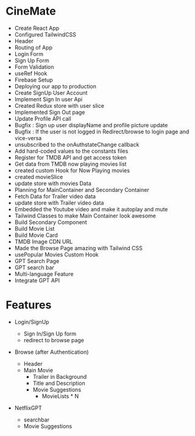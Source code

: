 
# CineMate 

- Create React App
- Configured TailwindCSS
- Header
- Routing of App
- Login Form
- Sign Up Form
- Form Validation
- useRef Hook
- Firebase Setup
- Deploying our app to production
- Create SignUp User Account
- Implement Sign In user Api
- Created Redux store with user slice
- Implemented Sign Out page
- Update Profile API call
- Bugfix : Sign up user displayName and profile picture update
- Bugfix : If the user is not logged in Redirect/browse to login page and  vice-versa
- unsubscribed to the onAuthstateChange callback
- Add hard-coded values to the constants files
- Register for TMDB API and get access token
- Get data from TMDB now playing movies list
- created custom Hook for Now Playing movies
- created movieSlice
- update store with movies Data
- Planning for MainContainer and Secondary Container
- Fetch Data for Trailer video data
- update store with Trailer video data
- Embedded the Youtube video and make it autoplay and mute
- Tailwind Classes to make Main Container look awesome
- Build Secondary Component
- Build Movie List
- Build  Movie Card
- TMDB Image CDN URL
- Made the Browse Page amazing with Tailwind CSS
- usePopular Movies Custom Hook
- GPT Search Page
- GPT search bar
- Multi-language Feature
- Integrate GPT API




# Features

- Login/SignUp 
    - Sign In/Sign Up form
    - redirect to browse page
- Browse (after Authentication)
    - Header
    - Main Movie
        - Trailer in Background
        - Title and Description
        - Movie Suggestions
            - MovieLists * N

- NetflixGPT
    - searchbar
    - Movie Suggestions
